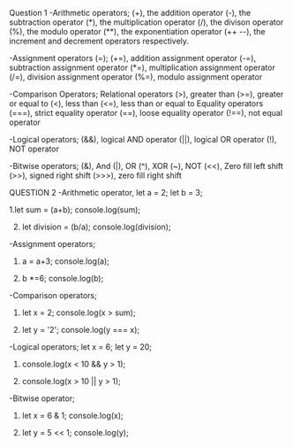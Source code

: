 Question 1
-Arithmetic operators;
(+),  the addition operator
(-),  the subtraction operator
(*),  the multiplication operator
(/),  the divison operator
(%),  the modulo operator
(**), the exponentiation operator
(++ --), the increment and decrement operators respectively.

-Assignment operators (=);
(+=), addition assignment operator
(-=), subtraction assignment operator
(*=), multiplication assignment operator
(/=), division assignment operator
(%=), modulo assignment operator

-Comparison Operators;
Relational operators
(>), greater than
(>=), greater or equal to
(<), less than
(<=), less than or equal to
Equality operators
(===), strict equality operator
(==), loose equality operator
(!==), not equal operator

-Logical operators;
(&&), logical AND operator
(||), logical OR operator
(!), NOT operator

-Bitwise operators;
(&), And
(|), OR
(^), XOR
(~), NOT
(<<), Zero fill left shift
(>>), signed right shift
(>>>), zero fill right shift

QUESTION 2
-Arithmetic operator,
 let a = 2;
 let b = 3;

 1.let sum = (a+b);
   console.log(sum);

 2. let division = (b/a);
    console.log(division);
 
 -Assignment operators;

1. a = a+3;
   console.log(a);

2. b *=6;
   console.log(b);

-Comparison operators;

1. let x = 2;
   console.log(x > sum);

2. let y = '2';
   console.log(y === x);

-Logical operators;
let x = 6;
let y = 20;

1. console.log(x < 10 && y > 1);

2. console.log(x > 10 || y > 1);

-Bitwise operator;

1. let x = 6 & 1;
   console.log(x);

 2. let y = 5 << 1; 
    console.log(y);